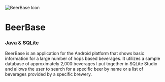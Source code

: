 ![BeerBase Icon](https://i.ibb.co/jVwv7PD/beer-icon.png)
#	BeerBase
### Java & SQLite
BeerBase is an application for the Android platform that shows basic information for a large number of hops based beverages. It utilizes a sample database of approximately 2,000 beverages I put together in SQLite Studio and allows the user to search for a specific beer by name or a list of beverages provided by a specific brewery.
